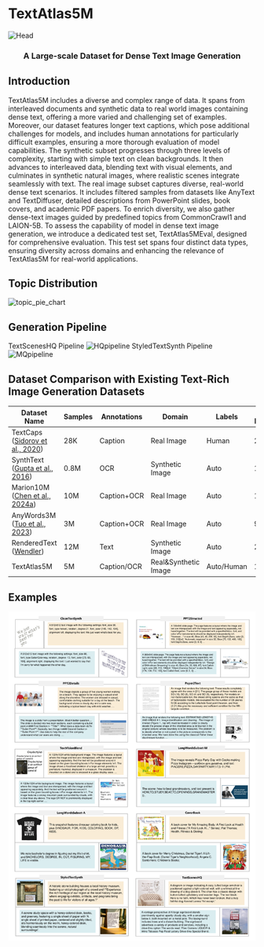 # TextAtlas5M
![Head](https://github.com/user-attachments/assets/5e2c5c85-d38d-4a11-8872-e527c3ee8799)

<h3 align="center"> A Large-scale Dataset for Dense Text Image Generation</h3>

## Introduction
TextAtlas5M includes a diverse and complex range of data. It spans from interleaved documents and synthetic data to real world images containing dense text, offering a more varied and challenging set of examples. Moreover, our dataset features longer text captions, which pose additional challenges for models, and includes human annotations for particularly difficult examples, ensuring a more thorough evaluation of model capabilities. The synthetic subset progresses through three levels of complexity, starting with simple text on clean backgrounds. It then advances to interleaved data, blending text with visual elements, and culminates in synthetic natural images, where realistic scenes integrate seamlessly with text. The real image subset captures diverse, real-world dense text scenarios. It includes filtered samples from datasets like AnyText and TextDiffuser, detailed descriptions from PowerPoint slides, book covers, and academic PDF papers. To enrich diversity, we also gather dense-text images guided by predefined topics from CommonCrawl1 and LAION-5B. To assess the capability of model in dense text image generation, we introduce a dedicated test set, TextAtlas5MEval, designed for comprehensive evaluation. This test set spans four distinct data types, ensuring diversity across domains and enhancing the relevance of TextAtlas5M for real-world applications.

## Topic Distribution
![topic_pie_chart](https://github.com/user-attachments/assets/9e3d97f6-7bc0-45a5-80a2-6cf090c0e9bd)

## Generation Pipeline
TextScenesHQ Pipeline
![HQpipeline](https://github.com/user-attachments/assets/15e8b4be-9c8e-40f4-8314-2b7ce8f8cdac)
StyledTextSynth Pipeline
![MQpipeline](https://github.com/user-attachments/assets/f51ef948-3947-441d-9065-89e23c11ec7c)



## Dataset Comparison with Existing Text-Rich Image Generation Datasets

| Dataset Name                                                 | Samples | Annotations | Domain               | Labels     | Token Length |
| ------------------------------------------------------------ | ------- | ----------- | -------------------- | ---------- | ------------ |
| TextCaps ([Sidorov et al., 2020](https://www.overleaf.com/project/679204c527e67755f9016e54#cite.textcaps)) | 28K     | Caption     | Real Image           | Human      | 26.36        |
| SynthText ([Gupta et al., 2016](https://www.overleaf.com/project/679204c527e67755f9016e54#cite.SynthText)) | 0.8M    | OCR         | Synthetic Image      | Auto       | 13.75        |
| Marion10M ([Chen et al., 2024a](https://www.overleaf.com/project/679204c527e67755f9016e54#cite.textdiffuser)) | 10M     | Caption+OCR | Real Image           | Auto       | 16.13        |
| AnyWords3M ([Tuo et al., 2023](https://www.overleaf.com/project/679204c527e67755f9016e54#cite.anytext)) | 3M      | Caption+OCR | Real Image           | Auto       | 9.92         |
| RenderedText ([Wendler](https://www.overleaf.com/project/679204c527e67755f9016e54#cite.renderedtext)) | 12M     | Text        | Synthetic Image      | Auto       | 21.21        |
| TextAtlas5M                                                  | 5M      | Caption/OCR | Real&Synthetic Image | Auto/Human | 148.82       |

## Examples
![MQpipeline](https://github.com/Carrot0729/hwmsRepo/blob/main/data-display-overall-w-ann-v2.svg)
